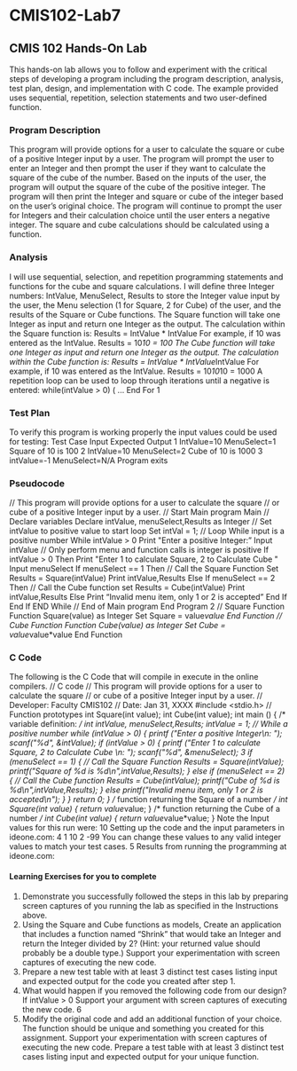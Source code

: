 # CMIS102-Lab7
## CMIS 102 Hands-On Lab
This hands-on lab allows you to follow and experiment with the critical steps of developing a program including the program description, analysis, test plan, design, and implementation with C code. The example provided uses sequential, repetition, selection statements and two user-defined function.
### Program Description
This program will provide options for a user to calculate the square or cube of a positive Integer input by a user. The program will prompt the user to enter an Integer and then prompt the user if they want to calculate the square of the cube of the number. Based on the inputs of the user, the program will output the square of the cube of the positive integer. The program will then print the Integer and square or cube of the integer based on the user’s original choice. The program will continue to prompt the user for Integers and their calculation choice until the user enters a negative integer. The square and cube calculations should be calculated using a function.
### Analysis
I will use sequential, selection, and repetition programming statements and functions for the cube and square calculations.
I will define three Integer numbers: IntValue, MenuSelect, Results to store the Integer value input by the user, the Menu selection (1 for Square, 2 for Cube) of the user, and the results of the Square or Cube functions.
The Square function will take one Integer as input and return one Integer as the output. The calculation within the Square function is: Results = IntValue * IntValue
For example, if 10 was entered as the IntValue. Results = 10*10 = 100
The Cube function will take one Integer as input and return one Integer as the output. The calculation within the Cube function is: Results = IntValue * IntValue*IntValue
For example, if 10 was entered as the IntValue. Results = 10*10*10 = 1000
A repetition loop can be used to loop through iterations until a negative is entered: while(intValue > 0) (
... End For
1
### Test Plan
To verify this program is working properly the input values could be used for testing:
     Test Case
      Input
     Expected Output
    1
    IntValue=10 MenuSelect=1
   Square of 10 is 100
    2
 IntValue=10 MenuSelect=2
 Cube of 10 is 1000
     3
      intValue=-1 MenuSelect=N/A
     Program exits
 ### Pseudocode
// This program will provide options for a user to calculate the square
// or cube of a positive Integer input by a user.
// Start Main program
Main
// Declare variables
Declare intValue, menuSelect,Results as Integer
// Set intValue to positive value to start loop
   Set intVal = 1;
   // Loop While input is a positive number
 While intValue > 0
      Print "Enter a positive Integer:”
      Input intValue
// Only perform menu and function calls is integer is positive If intValue > 0 Then
Print "Enter 1 to calculate Square, 2 to Calculate Cube "
Input menuSelect
     If menuSelect == 1   Then
          // Call the Square Function
          Set Results = Square(intValue)
          Print intValue,Results
      Else If  menuSelect == 2 Then
         // Call the Cube function
         set Results = Cube(intValue)
         Print intValue,Results
Else
Print “Invalid menu item, only 1 or 2 is accepted” End If
      End If
    END While
// End of Main program
End Program
2
// Square Function
Function Square(value) as Integer
    Set Square = value*value
End Function
 // Cube Function
Function Cube(value) as Integer
    Set Cube = value*value*value
End Function
### C Code
The following is the C Code that will compile in execute in the online compilers.
// C code
// This program will provide options for a user to calculate the square // or cube of a positive Integer input by a user.
// Developer: Faculty CMIS102
// Date: Jan 31, XXXX
#include <stdio.h>
// Function prototypes
int Square(int value);
int Cube(int value);
int main () {
  /* variable definition: */
   int intValue, menuSelect,Results;
   intValue = 1;
   // While a positive number
 while (intValue > 0)
  {
     printf ("Enter a positive Integer\n: ");
     scanf("%d", &intValue);
    if (intValue > 0)
    {
printf ("Enter 1 to calculate Square, 2 to Calculate Cube \n: "); scanf("%d", &menuSelect);
3
     if (menuSelect == 1)
     {
// Call the Square Function
Results = Square(intValue);
printf("Square of %d is %d\n",intValue,Results);
     }
     else if (menuSelect == 2)
     {
// Call the Cube function
Results = Cube(intValue);
printf("Cube of %d is %d\n",intValue,Results);
} else
printf("Invalid menu item, only 1 or 2 is accepted\n"); }
} return 0;
}
/* function returning the Square of a number */
int Square(int value)
{
    return value*value;
}
/* function returning the Cube of a number */
int Cube(int value)
{
    return value*value*value;
}
Note the Input values for this run were: 10
Setting up the code and the input parameters in ideone.com:
4
1
10
2
-99
You can change these values to any valid integer values to match your test cases.
 5
Results from running the programming at ideone.com:
#### Learning Exercises for you to complete
1. Demonstrate you successfully followed the steps in this lab by preparing screen captures of you running the lab as specified in the Instructions above.
2. Using the Square and Cube functions as models, Create an application that includes a function named “Shrink” that would take an Integer and return the Integer divided by 2? (Hint: your returned value should probably be a double type.) Support your experimentation with screen captures of executing the new code.
3. Prepare a new test table with at least 3 distinct test cases listing input and expected output for the code you created after step 1.
4. What would happen if you removed the following code from our design? If intValue > 0
Support your argument with screen captures of executing the new code.
6
5. Modify the original code and add an additional function of your choice. The function should be unique and something you created for this assignment. Support your experimentation with screen captures of executing the new code. Prepare a test table with at least 3 distinct test cases listing input and expected output for your unique function.
